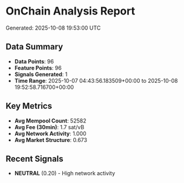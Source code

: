 # OnChain Analysis Report
Generated: 2025-10-08 19:53:00 UTC

## Data Summary
- **Data Points**: 96
- **Feature Points**: 96
- **Signals Generated**: 1
- **Time Range**: 2025-10-07 04:43:56.183509+00:00 to 2025-10-08 19:52:58.716700+00:00

## Key Metrics
- **Avg Mempool Count**: 52582
- **Avg Fee (30min)**: 1.7 sat/vB
- **Avg Network Activity**: 1.000
- **Avg Market Structure**: 0.673

## Recent Signals
- **NEUTRAL** (0.20) - High network activity
